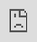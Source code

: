 ```yaml
---
title: 04.11 Multi Component Example Models for Laser cutting
date: 2025-02-06T12:00:00Z
lastmod: 2025-02-05T21:14:11
---
```


<figure>

[![Laser Cut Stand Assembled](../../../../digital-fabrication/laser-cutting/attachments/2021-Laser-Cut-Stand-Assembled.jpg)](../../../../digital-fabrication/laser-cutting/attachments/2021-Laser-Cut-Stand-Assembled.jpg)

<figcaption>

Physical Prototype of Laser Cut Cell Phone Stand cut out

</figcaption>
</figure>

This [video](https://www.youtu.be/7RAdmbOudoo) walks through a simple phone stand with interlocking pieces. It uses offset planes and mirroring. Each panel of the stand is made as a separate component so the design history stays clean and the pieces can be layed flat. This example uses a previous method of laying parts flat with joints. Now Fusion 360 uses the Modify > Arrange Tool to lay parts flat.

<div class="video-grid">

<div class="video-card">

### Laser Cut Acrylic House Example

<div class="iframe-16-9-container"><iframe class="youTubeIframe" style="position: absolute; top: 0; bottom: 0; left: 0; width: 100%; height: 100%; border: 0; z-index: 1;" src="https://www.youtube.com/embed/xz_Wum_3Hz0?rel=0" width="560" height="315" frameborder="0" allowfullscreen="allowfullscreen"></iframe>
</div>
</div>

<div class="video-card">

### Laser Cut Cell Phone Stand Example

<div class="iframe-16-9-container"><iframe class="youTubeIframe" style="position: absolute; top: 0; bottom: 0; left: 0; width: 100%; height: 100%; border: 0; z-index: 1;" src="https://www.youtube.com/embed/7RAdmbOudoo?rel=0" width="560" height="315" frameborder="0" allowfullscreen="allowfullscreen"></iframe>
</div>
</div>

</div>

## Incorporating Organic Forms in Laser Cutting

Laser cutters work on flat stock material that can only have curves when looking at it from a side profile. If multiple side profiles are arranged in a linear pattern and secured in place, organic forms can be make with a laser cutter. Starting wit ha simple organic form, Fusion 360 can be used to "slice" the 3D form into components that can be used for laser cutting.

<div class="iframe-16-9-container"><iframe class="youTubeIframe" style="position: absolute; top: 0; bottom: 0; left: 0; width: 100%; height: 100%; border: 0; z-index: 1;" src="https://www.youtube.com/embed/dWYMBVTUvDA?rel=0" width="560" height="315" frameborder="0" allowfullscreen="allowfullscreen"></iframe>
</div>
</div>
